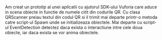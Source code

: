 Am creat un prototip al unei aplicatii cu ajutorul SDK-ului Vuforia care aduce in scena obiecte in functie de numele citit din codurile QR. Cu clasa QRScanner preiau textul din codul QR si il trimit mai departe printr-o metoda catre script-ul Spawn unde se initializeaza obiectele.
Mai departe cu script-ul EventDetection detectez daca exista o interactiune intre cele doua obiecte, iar daca exista se vor anima obiectele.
